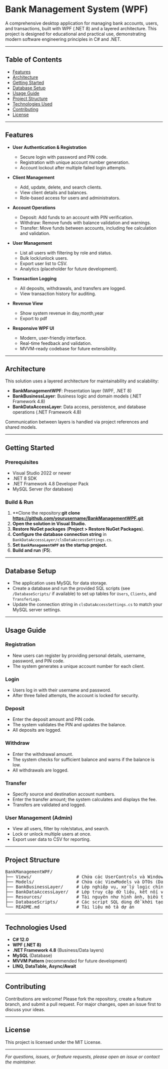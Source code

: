 # Bank Management System (WPF)

A comprehensive desktop application for managing bank accounts, users, and transactions, built with WPF (.NET 8) and a layered architecture. This project is designed for educational and practical use, demonstrating modern software engineering principles in C# and .NET.

---

## Table of Contents

- [Features](#features)
- [Architecture](#architecture)
- [Getting Started](#getting-started)
- [Database Setup](#database-setup)
- [Usage Guide](#usage-guide)
- [Project Structure](#project-structure)
- [Technologies Used](#technologies-used)
- [Contributing](#contributing)
- [License](#license)

---

## Features

- **User Authentication & Registration**
  - Secure login with password and PIN code.
  - Registration with unique account number generation.
  - Account lockout after multiple failed login attempts.

- **Client Management**
  - Add, update, delete, and search clients.
  - View client details and balances.
  - Role-based access for users and administrators.

- **Account Operations**
  - Deposit: Add funds to an account with PIN verification.
  - Withdraw: Remove funds with balance validation and warnings.
  - Transfer: Move funds between accounts, including fee calculation and validation.

- **User Management**
  - List all users with filtering by role and status.
  - Bulk lock/unlock users.
  - Export user list to CSV.
  - Analytics (placeholder for future development).

- **Transaction Logging**
  - All deposits, withdrawals, and transfers are logged.
  - View transaction history for auditing.
- **Revenue View**
  - Show system revenue in day,month,year
  - Export to pdf 

- **Responsive WPF UI**
  - Modern, user-friendly interface.
  - Real-time feedback and validation.
  - MVVM-ready codebase for future extensibility.

---

## Architecture

This solution uses a layered architecture for maintainability and scalability:

- **BankManagementWPF**: Presentation layer (WPF, .NET 8)
- **BankBusinessLayer**: Business logic and domain models (.NET Framework 4.8)
- **BankDataAccessLayer**: Data access, persistence, and database operations (.NET Framework 4.8)

Communication between layers is handled via project references and shared models.

---

## Getting Started

### Prerequisites

- Visual Studio 2022 or newer
- .NET 8 SDK
- .NET Framework 4.8 Developer Pack
- MySQL Server (for database)

### Build & Run

1. **Clone the repository:**git clone https://github.com/yourusername/BankManagementWPF.git**
2. **Open the solution in Visual Studio.**
3. **Restore NuGet packages** (__Project > Restore NuGet Packages__).
4. **Configure the database connection string** in `BankDataAccessLayer/clsDataAccessSettings.cs`.
5. **Set `BankManagementWPF` as the startup project.**
6. **Build and run** (__F5__).

---

## Database Setup

- The application uses MySQL for data storage.
- Create a database and run the provided SQL scripts (see `/DatabaseScripts/` if available) to set up tables for `Users`, `Clients`, and `TransferLogs`.
- Update the connection string in `clsDataAccessSettings.cs` to match your MySQL server settings.

---

## Usage Guide

### Registration

- New users can register by providing personal details, username, password, and PIN code.
- The system generates a unique account number for each client.

### Login

- Users log in with their username and password.
- After three failed attempts, the account is locked for security.

### Deposit

- Enter the deposit amount and PIN code.
- The system validates the PIN and updates the balance.
- All deposits are logged.

### Withdraw

- Enter the withdrawal amount.
- The system checks for sufficient balance and warns if the balance is low.
- All withdrawals are logged.

### Transfer

- Specify source and destination account numbers.
- Enter the transfer amount; the system calculates and displays the fee.
- Transfers are validated and logged.

### User Management (Admin)

- View all users, filter by role/status, and search.
- Lock or unlock multiple users at once.
- Export user data to CSV for reporting.

---

## Project Structure
<pre>
BankManagementWPF/
├── Views/                 # Chứa các UserControls và Windows của WPF (giao diện người dùng)
├── Models/                # Chứa các ViewModels và DTOs (Data Transfer Objects)
├── BankBusinessLayer/     # Lớp nghiệp vụ, xử lý logic chính của ứng dụng
├── BankDataAccessLayer/   # Lớp truy cập dữ liệu, kết nối với cơ sở dữ liệu
├── Resources/             # Tài nguyên như hình ảnh, biểu tượng,...
├── DatabaseScripts/       # Các script SQL dùng để khởi tạo hoặc cập nhật cơ sở dữ liệu
└── README.md              # Tài liệu mô tả dự án
</pre>
---

## Technologies Used

- **C# 12.0**
- **WPF (.NET 8)**
- **.NET Framework 4.8** (Business/Data layers)
- **MySQL** (Database)
- **MVVM Pattern** (recommended for future development)
- **LINQ, DataTable, Async/Await**

---

## Contributing

Contributions are welcome! Please fork the repository, create a feature branch, and submit a pull request. For major changes, open an issue first to discuss your ideas.

---

## License

This project is licensed under the MIT License.

---

*For questions, issues, or feature requests, please open an issue or contact the maintainer.*
